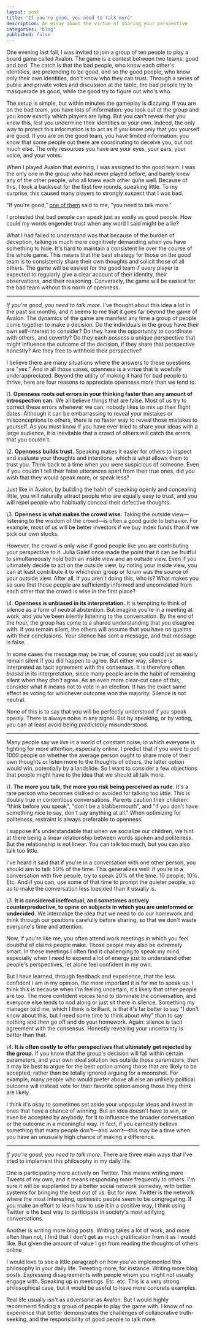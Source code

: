 ```yaml
---
layout: post
title: "If you're good, you need to talk more"
description: An essay about the virtue of sharing your perspective
categories: "blog"
published: false
---
```


One evening last fall, I was invited to join a group of ten people to play a board game called Avalon. The game is a contest between two teams: good and bad. The catch is that the bad people, who know each other's identities, are pretending to be good, and so the good people, who know only their own identities, don't know who they can trust. Through a series of public and private votes and discussion at the table, the bad people try to masquerade as good, while the good try to figure out who's who.

The setup is simple, but within minutes the gameplay is dizzying. If you are on the bad team, you have lots of information: you look out at the group and you know exactly which players are lying. But you can't reveal that you know this, lest you undermine their identities or your own. Indeed, the only way to protect this information is to act as if you know only that you yourself are good. If you are on the good team, you have limited information: you know that some people out there are coordinating to deceive you, but not much else. The only resources you have are your eyes, your ears, your voice, and your votes.

When I played Avalon that evening, I was assigned to the good team. I was the only one in the group who had never played before, and barely knew any of the other people, who all knew each other quite well. Because of this, I took a backseat for the first few rounds, speaking little. To my surprise, this caused many players to strongly suspect that I was bad.

"If you're good,” [one of them](https://twitter.com/kevinakwok) said to me, "you need to talk more."

I protested that bad people can speak just as easily as good people. How could my words engender trust when any word I said might be a lie?

What I had failed to understand was that because of the burden of deception, talking is much more cognitively demanding when you have something to hide. It's hard to maintain a consistent lie over the course of the whole game. This means that the best strategy for those on the good team is to consistently share their own thoughts and solicit those of all others. The game will be easiest for the good team if every player is expected to regularly give a clear account of their identity, their observations, and their reasoning. Conversely, the game will be easiest for the bad team without this norm of openness.

--------

*If you're good, you need to talk more.* I've thought about this idea a lot in the past six months, and it seems to me that it goes far beyond the game of Avalon. The dynamics of the game are manifest any time a group of people come together to make a decision. Do the individuals in the group have their own self-interest to consider? Do they have the opportunity to coordinate with others, and covertly? Do they each possess a unique perspective that might influence the outcome of the decision, if they share that perspective honestly? Are they free to withhold their perspective?

I believe there are many situations where the answers to these questions are "yes." And in all those cases, openness is a virtue that is woefully underappreciated. Beyond the utility of making it hard for bad people to thrive, here are four reasons to appreciate openness more than we tend to.

\1. **Openness roots out errors in your thinking faster than any amount of introspection can.** We all believe things that are false. Most of us try to correct these errors whenever we can; nobody likes to mix up their flight dates. Although it can be embarrassing to reveal your mistakes or misconceptions to others, there is no faster way to reveal those mistakes to yourself. As you must know if you have ever tried to share your ideas with a large audience, it is inevitable that a crowd of others will catch the errors that you couldn't.

\2. **Openness builds trust.** Speaking makes it easier for others to inspect and evaluate your thoughts and intentions, which is what allows them to trust you. Think back to a time when you were suspicious of someone. Even if you couldn't tell their false utterances apart from their true ones, did you wish that they would speak more, or speak less?

Just like in Avalon, by building the habit of speaking openly and concealing little, you will naturally attract people who are equally easy to trust, and you will repel people who habitually conceal their defective thoughts.

\3. **Openness is what makes the crowd wise.** Taking the outside view—listening to the wisdom of the crowd—is often a good guide to behavior. For example, most of us will be better investors if we buy index funds than if we pick our own stocks.

However, the crowd is only wise if good people like you are contributing your perspective to it. Julia Galef once made the point that it can be fruitful to simultaneously hold both an inside view and an outside view. Even if you ultimately decide to act on the outside view, by noting your inside view, you can at least contribute it to whichever group or forum was the source of your outside view. After all, if you aren't doing this, who is? What makes you so sure that those people are sufficiently informed and uncorrelated from each other that the crowd is wise in the first place?

\4. **Openness is unbiased in its interpretation.** It is tempting to think of silence as a form of neutral abstention. But imagine you're in a meeting at work, and you've been silently listening to the conversation. By the end of the hour, the group has come to a shared understanding that you disagree with. If you remain silent, the others will assume that you have no qualms with their conclusions. Your silence has sent a message, and that message is false.

In some cases the message may be true, of course; you could just as easily remain silent if you did happen to agree. But either way, silence is interpreted as tacit agreement with the consensus. It is therefore often *biased* in its interpretation, since many people are in the habit of remaining silent when they *don't* agree. As an even more clear-cut case of this, consider what it means not to vote in an election. It has the exact same effect as voting for whichever outcome won the majority. Silence is not neutral.

None of this is to say that you will be perfectly understood if you speak openly. There is always noise in any signal. But by speaking, or by voting, you can at least avoid being *predictably* misunderstood.

------

Many people say we live in a world of constant noise, in which everyone is fighting for more attention, especially online. I predict that if you were to poll 1000 people on whether the average person ought to share more of their own thoughts or listen more to the thoughts of others, the latter option would win, potentially by a landslide. So I want to consider a few objections that people might have to the idea that we should all talk more.

\1. **The more you talk, the more you risk being perceived as rude.** It's a rare person who becomes disliked or avoided for talking too *little*. This is doubly true in contentious conversations. Parents caution their children: "think before you speak", "don't be a blabbermouth", and "if you don't have something nice to say, don't say anything at all." When optimizing for politeness, restraint is always preferable to openness.

 I suppose it's understandable that when we socialize our children, we hint at there being a linear relationship between words spoken and politeness. But the relationship is not linear. You can talk too much, but you can also talk too little.

I've heard it said that if you're in a conversation with one other person, you should aim to talk 50% of the time. This generalizes well: if you’re in a conversation with five people, try to speak 20% of the time. 10 people, 10%. Etc. And if you can, use some of that time to prompt the quieter people, so as to make the conversation less lopsided than it usually is.

\3. **It is considered ineffectual, and sometimes actively counterproductive, to opine on subjects in which you are uninformed or undecided.** We internalize the idea that we need to do our homework and think through our positions carefully before sharing, so that we don't waste everyone's time and attention.

Now, if you're like me, you often attend work meetings in which you feel doubtful of claims people make. Those people may also be extremely smart. In these meetings I often find it challenging to speak my mind, especially when I need to expend a lot of energy just to understand other people's perspectives, let alone feel confident in my own.

But I have learned, through feedback and experience, that the less confident I am in my opinion, the *more* important it is for me to speak up. I think this is because when I'm feeling uncertain, it's likely that other people are too. The more confident voices tend to dominate the conversation, and everyone else tends to nod along or just sit there in silence. Something my manager told me, which I think is brilliant, is that it's far better to say "I don't know about this, but I need some time to think about why" than to say nothing and *then* go off and do your homework. Again: silence is tacit agreement with the consensus. Honestly revealing your uncertainty is better than that.

\4. **It is often costly to offer perspectives that ultimately get rejected by the group.** If you know that the group's decision will fall within certain parameters, and your own ideal solution lies outside those parameters, then it may be best to argue for the best option among those that are likely to be accepted, rather than be totally ignored arguing for a moonshot. For example, many people who would prefer above all else an unlikely political outcome will instead vote for their favorite option among those they think are likely.

I think it's okay to sometimes set aside your unpopular ideas and invest in ones that have a chance of winning. But an idea doesn't have to win, or even be accepted by anybody, for it to influence the broader conversation or the outcome in a meaningful way. In fact, if you earnestly believe something that many people don't—and *won’t*—this may be a time when you have an unusually high chance of making a difference.

----

*If you're good, you need to talk more.* There are three main ways that I've tried to implement this philosophy in my daily life.

One is participating more actively on Twitter. This means writing more Tweets of my own, and it means responding more frequently to others. I'm sure it will be supplanted by a better social network someday, with better systems for bringing the best out of us. But for now, Twitter is the network where the most interesting, optimistic people seem to be congregating. If you make an effort to learn how to use it in a positive way, I think using Twitter is the best way to participate in society's most edifying conversations.

Another is writing more blog posts. Writing takes a lot of work, and more often than not, I find that I don't get as much gratification from it as I would like. But given the amount of value I get from reading the thoughts of others online

I would love to see a little paragraph on how you’ve implemented this philosophy in your daily life. Tweeting more, for instance. Writing more blog posts. Expressing disagreements with people whom you might not usually engage with. Speaking up in meetings. Etc. etc. This is a very strong philosophical case, but it would be useful to have more concrete examples.

Real life usually isn't as adversarial as Avalon. But I would highly recommend finding a group of people to play the game with. I know of no experience that better demonstrates the challenges of collaborative truth-seeking, and the responsibility of good people to talk more.
